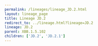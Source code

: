 ```yaml
---
permalink: /lineages/lineage_JD.2.html
layout: lineage_page
title: Lineage JD.2
redirect_to: ../lineage.html?lineage=JD.2
lineage: JD.2
parent: XBB.1.5.102
children: ['JD.2', 'JD.2.1']
---
```

